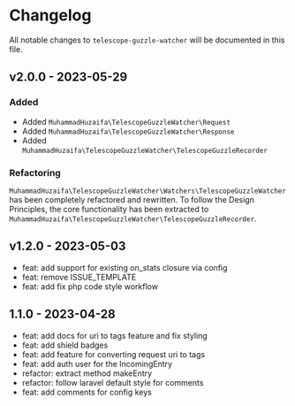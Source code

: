 # Changelog

All notable changes to `telescope-guzzle-watcher` will be documented in this file.

## v2.0.0 - 2023-05-29

### Added

- Added `MuhammadHuzaifa\TelescopeGuzzleWatcher\Request`
- Added `MuhammadHuzaifa\TelescopeGuzzleWatcher\Response`
- Added `MuhammadHuzaifa\TelescopeGuzzleWatcher\TelescopeGuzzleRecorder`

### Refactoring

`MuhammadHuzaifa\TelescopeGuzzleWatcher\Watchers\TelescopeGuzzleWatcher` has been completely refactored and rewritten. To follow the Design Principles, the core functionality has been extracted to `MuhammadHuzaifa\TelescopeGuzzleWatcher\TelescopeGuzzleRecorder`.

## v1.2.0 - 2023-05-03

- feat: add support for existing on_stats closure via config
- feat: remove ISSUE_TEMPLATE
- feat: add fix php code style workflow

## 1.1.0 - 2023-04-28

- feat: add docs for uri to tags feature and fix styling
- feat: add shield badges
- feat: add feature for converting request uri to tags
- feat: add auth user for the IncomingEntry
- refactor: extract method makeEntry
- refactor: follow laravel default style for comments
- feat: add comments for config keys
